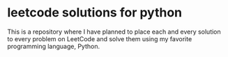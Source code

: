 # leetcode solutions for python
This is a repository where I have planned to place each and every solution to every problem on LeetCode and solve them using my favorite programming language, Python.
